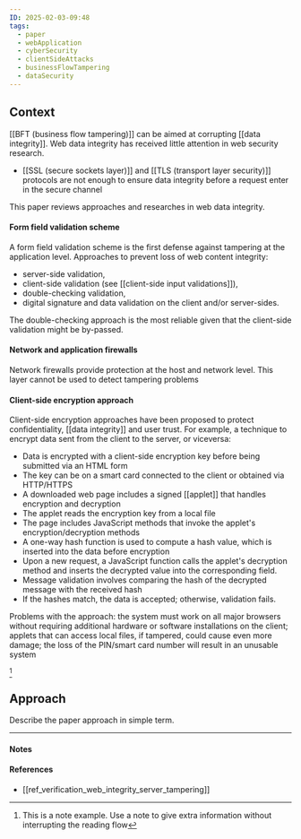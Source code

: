 ```yaml
---
ID: 2025-02-03-09:48
tags:
  - paper
  - webApplication
  - cyberSecurity
  - clientSideAttacks
  - businessFlowTampering
  - dataSecurity
---
```

## Context

[[BFT (business flow tampering)]] can be aimed at corrupting [[data integrity]]. Web data integrity has received little attention in web security research.
- [[SSL (secure sockets layer)]] and [[TLS (transport layer security)]] protocols are not enough to ensure data integrity before a request enter in the secure channel

This paper reviews approaches and researches in web data integrity.

#### Form field validation scheme
A form field validation scheme is the first defense against tampering at the application level. Approaches to prevent loss of web content integrity:
- server-side validation,
- client-side validation (see [[client-side input validations]]),
- double-checking validation,
- digital signature and data validation on the client and/or server-sides.

The double-checking approach is the most reliable given that the client-side validation might be by-passed.

#### Network and application firewalls
Network firewalls provide protection at the host and network level.
This layer cannot be used to detect tampering problems

#### Client-side encryption approach
Client-side encryption approaches have been proposed to protect confidentiality, [[data integrity]] and user trust. For example, a technique to encrypt data sent from the client to the server, or viceversa:
- Data is encrypted with a client-side encryption key before being submitted via an HTML form
- The key can be on a smart card connected to the client or obtained via HTTP/HTTPS
- A downloaded web page includes a signed [[applet]] that handles encryption and decryption
- The applet reads the encryption key from a local file
- The page includes JavaScript methods that invoke the applet's encryption/decryption methods
- A one-way hash function is used to compute a hash value, which is inserted into the data before encryption
- Upon a new request, a JavaScript function calls the applet's decryption method and inserts the decrypted value into the corresponding field.
- Message validation involves comparing the hash of the decrypted message with the received hash
- If the hashes match, the data is accepted; otherwise, validation fails.

Problems with the approach: the system must work on all major browsers without requiring additional hardware or software installations on the client; applets that can access local files, if tampered, could cause even more damage; the loss of the PIN/smart card number will result in an unusable system


[^1]

## Approach

Describe the paper approach in simple term.


---
#### Notes
[^1]: This is a note example. Use a note to give extra information without interrupting the reading flow
#### References
- [[ref_verification_web_integrity_server_tampering]]
